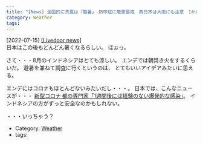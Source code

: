 ```yaml
---
title: "[News] 全国的に真夏は「酷暑」　熱中症に厳重警戒　西日本は大雨にも注意　1か月予報 ---エンデに調査を兼ねて避暑に行ってしまおうかな"
category: Weather
tags: 
---
```


[2022-07-15] [[Livedoor news]](https://news.livedoor.com/article/detail/22502358/)  
 日本はこの後もどんどん暑くなるらしい。
ほぉっ。

 さて・・・8月のインドネシアはとても涼しい。
エンデでは朝焚き火をするくらいだ。
避暑を兼ねて調査に行くというのは、
とてもいいアイデアみたいに思える。

 エンデにはコロナもほとんどないみたいだし・・・。
日本では、こんなニュースが・・・
[新型コロナ 都の専門家「1週間後には経験のない爆発的な感染」](https://www3.nhk.or.jp/news/html/20220714/k10013717341000.html)。
インドネシアの方がずっと安全なのかもしれない。

 ・・・いっちゃう？

- Category: [Weather](https://merapano.github.io/categories.html#Weather)
- tags: 

